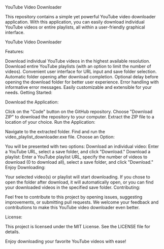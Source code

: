 YouTube Video Downloader

This repository contains a simple yet powerful YouTube video downloader application. With this application, you can easily download individual YouTube videos or entire playlists, all within a user-friendly graphical interface.

YouTube Video Downloader

Features:

Download individual YouTube videos in the highest available resolution.
Download entire YouTube playlists (with an option to limit the number of videos).
Convenient user interface for URL input and save folder selection.
Automatic folder opening after download completion.
Optional delay before opening the download folder for better user experience.
Error handling with informative error messages.
Easily customizable and extensible for your needs.
Getting Started:

Download the Application:

Click on the "Code" button on the GitHub repository.
Choose "Download ZIP" to download the repository to your computer.
Extract the ZIP file to a location of your choice.
Run the Application:

Navigate to the extracted folder.
Find and run the video_playlist_downloader.exe file.
Choose an Option:

You will be presented with two options:
Download an individual video: Enter a YouTube URL, select a save folder, and click "Download."
Download a playlist: Enter a YouTube playlist URL, specify the number of videos to download (0 to download all), select a save folder, and click "Download."
Enjoy Downloading:

Your selected video(s) or playlist will start downloading.
If you chose to open the folder after download, it will automatically open, or you can find your downloaded videos in the specified save folder.
Contributing:

Feel free to contribute to this project by opening issues, suggesting improvements, or submitting pull requests. We welcome your feedback and contributions to make this YouTube video downloader even better.

License:

This project is licensed under the MIT License. See the LICENSE file for details.

Enjoy downloading your favorite YouTube videos with ease!
